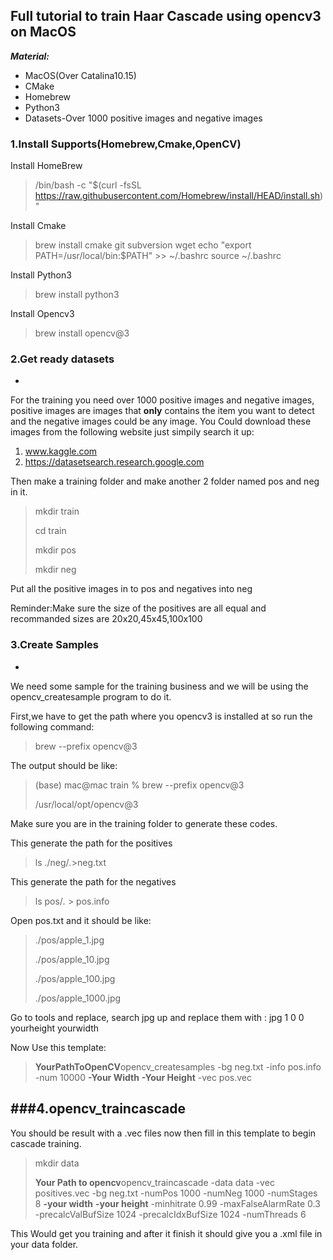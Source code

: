 ## Full tutorial to train Haar Cascade using opencv3 on MacOS


__*Material:*__
	
* MacOS(Over Catalina10.15)
* CMake
* Homebrew
* Python3
* Datasets-Over 1000 positive images and negative images


### 1.Install Supports(Homebrew,Cmake,OpenCV)
Install HomeBrew
> /bin/bash -c "$(curl -fsSL https://raw.githubusercontent.com/Homebrew/install/HEAD/install.sh)"

Install Cmake

> brew install cmake git subversion wget
> echo "export PATH=/usr/local/bin:$PATH" >> ~/.bashrc
> source ~/.bashrc

Install Python3
> brew install python3

Install Opencv3
> brew install opencv@3


### 2.Get ready datasets
-
For the training you need over 1000 positive images and negative images, positive images are images that **only** contains the item you want to detect and the negative images could be any image.
You Could download these images from the following website just simpily search it up:

1. www.kaggle.com
2. https://datasetsearch.research.google.com

Then make a training folder and make another 2 folder named pos and neg in it.
> mkdir train
> 
> cd train
> 
> mkdir pos
> 
> mkdir neg


Put all the positive images in to pos and negatives into neg

Reminder:Make sure the size of the positives are all equal and recommanded sizes are 20x20,45x45,100x100

### 3.Create Samples
-
We need some sample for the training business and we will be using the opencv_createsample program to do it.

First,we have to get the path where you opencv3 is installed at so run the following command:

> brew --prefix opencv@3  

The output should be like:

> (base) mac@mac train % brew --prefix opencv@3 
> 
> /usr/local/opt/opencv@3

Make sure you are in the training folder to generate these codes.

This generate the path for the positives
>ls ./neg/*.*>neg.txt

This generate the path for the negatives
>ls pos/*.* > pos.info

Open pos.txt and it should be like:

> ./pos/apple_1.jpg
> 
> ./pos/apple_10.jpg
> 
> ./pos/apple_100.jpg
> 
> ./pos/apple_1000.jpg

Go to tools and replace, search jpg up and replace them with :
jpg 1 0 0 yourheight yourwidth

Now Use this template:
> **YourPathToOpenCV**opencv_createsamples -bg neg.txt -info pos.info -num 10000 **-Your Width** **-Your Height** -vec pos.vec


###4.opencv_traincascade 
-

You should be result with a .vec files now then fill in this template to begin cascade training.

> mkdir data
> 
> **Your Path to opencv**opencv_traincascade -data data -vec positives.vec -bg neg.txt -numPos 1000 -numNeg 1000 -numStages 8 **-your width** **-your height** -minhitrate 0.99 -maxFalseAlarmRate 0.3 -precalcValBufSize 1024 -precalcIdxBufSize 1024 -numThreads 6
> 

This Would get you training and after it finish it should give you a .xml file in your data folder.

 
